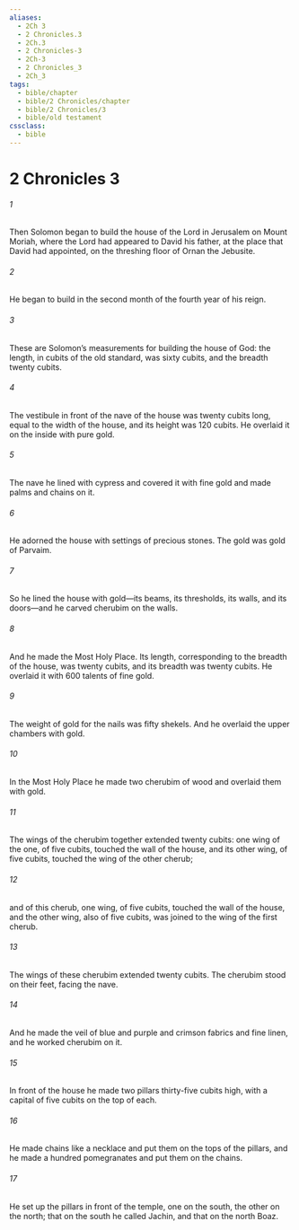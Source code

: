 ```yaml
---
aliases:
  - 2Ch 3
  - 2 Chronicles.3
  - 2Ch.3
  - 2 Chronicles-3
  - 2Ch-3
  - 2 Chronicles_3
  - 2Ch_3
tags:
  - bible/chapter
  - bible/2 Chronicles/chapter
  - bible/2 Chronicles/3
  - bible/old testament
cssclass:
  - bible
---
```


# 2 Chronicles 3

###### 1
Then Solomon began to build the house of the Lord in Jerusalem on Mount Moriah, where the Lord had appeared to David his father, at the place that David had appointed, on the threshing floor of Ornan the Jebusite.
###### 2
He began to build in the second month of the fourth year of his reign.
###### 3
These are Solomon’s measurements for building the house of God: the length, in cubits of the old standard, was sixty cubits, and the breadth twenty cubits.
###### 4
The vestibule in front of the nave of the house was twenty cubits long, equal to the width of the house, and its height was 120 cubits. He overlaid it on the inside with pure gold.
###### 5
The nave he lined with cypress and covered it with fine gold and made palms and chains on it.
###### 6
He adorned the house with settings of precious stones. The gold was gold of Parvaim.
###### 7
So he lined the house with gold—its beams, its thresholds, its walls, and its doors—and he carved cherubim on the walls.
###### 8
And he made the Most Holy Place. Its length, corresponding to the breadth of the house, was twenty cubits, and its breadth was twenty cubits. He overlaid it with 600 talents of fine gold.
###### 9
The weight of gold for the nails was fifty shekels. And he overlaid the upper chambers with gold.
###### 10
In the Most Holy Place he made two cherubim of wood and overlaid them with gold.
###### 11
The wings of the cherubim together extended twenty cubits: one wing of the one, of five cubits, touched the wall of the house, and its other wing, of five cubits, touched the wing of the other cherub;
###### 12
and of this cherub, one wing, of five cubits, touched the wall of the house, and the other wing, also of five cubits, was joined to the wing of the first cherub.
###### 13
The wings of these cherubim extended twenty cubits. The cherubim stood on their feet, facing the nave.
###### 14
And he made the veil of blue and purple and crimson fabrics and fine linen, and he worked cherubim on it.
###### 15
In front of the house he made two pillars thirty-five cubits high, with a capital of five cubits on the top of each.
###### 16
He made chains like a necklace and put them on the tops of the pillars, and he made a hundred pomegranates and put them on the chains.
###### 17
He set up the pillars in front of the temple, one on the south, the other on the north; that on the south he called Jachin, and that on the north Boaz.


